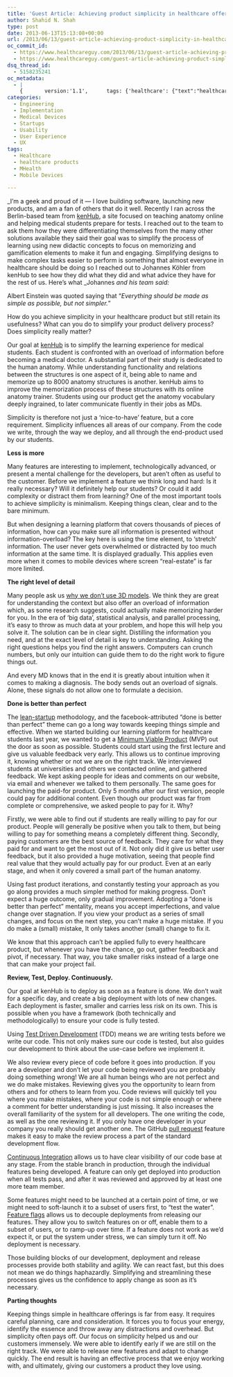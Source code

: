 ```yaml
---
title: 'Guest Article: Achieving product simplicity in healthcare offerings is hard but possible'
author: Shahid N. Shah
type: post
date: 2013-06-13T15:13:08+00:00
url: /2013/06/13/guest-article-achieving-product-simplicity-in-healthcare-offerings-is-hard-but-possible/
oc_commit_id:
  - https://www.healthcareguy.com/2013/06/13/guest-article-achieving-product-simplicity-in-healthcare-offerings-is-hard-but-possible/1478770833
  - https://www.healthcareguy.com/guest-article-achieving-product-simplicity-in-healthcare-offerings-is-hard-but-possible/1420435879
dsq_thread_id:
  - 5158235241
oc_metadata:
  - |
    {		version:'1.1',		tags: {'healthcare': {"text":"healthcare","slug":"healthcare","source":{"url":"http://d.opencalais.com/genericHasher-1/456f7843-b46a-3245-b537-49661db4c976","subjectURL":null,"type":{"url":"http://s.opencalais.com/1/type/em/e/IndustryTerm","name":"IndustryTerm","_className":"ArtifactType"},"name":"healthcare","_className":"Entity","rawRelevance":0.317,"normalizedRelevance":0.317},"bucketName":"current","bucketPlacement":"auto","_className":"Tag"}, 'mobile-devices': {"text":"mobile devices","slug":"mobile-devices","source":{"url":"http://d.opencalais.com/genericHasher-1/38c58bd0-2536-3f03-bfa0-be1867f6fce8","subjectURL":null,"type":{"url":"http://s.opencalais.com/1/type/em/e/Technology","name":"Technology","_className":"ArtifactType"},"name":"mobile devices","_className":"Entity","rawRelevance":0.262,"normalizedRelevance":0.262},"bucketName":"current","bucketPlacement":"auto","_className":"Tag"}, 'healthcare-products': {"text":"healthcare products","slug":"healthcare-products","source":null,"bucketName":"current","bucketPlacement":"auto","_className":"Tag"}, 'mhealth': {"text":"mhealth","slug":"mhealth","source":null,"bucketName":"current","bucketPlacement":"auto","_className":"Tag"}}	}
categories:
  - Engineering
  - Implementation
  - Medical Devices
  - Startups
  - Usability
  - User Experience
  - UX
tags:
  - Healthcare
  - healthcare products
  - MHealth
  - Mobile Devices

---
```

_I&#8217;m a geek and proud of it &#8212; I love building software, launching new products, and am a fan of others that do it well. Recently I ran across the Berlin-based team from [kenHub][1], a site focused on teaching anatomy online and helping medical students prepare for tests. I reached out to the team to ask them how they were differentiating themselves from the many other solutions available they said their goal was to simplify the process of learning using new didactic concepts to focus on memorizing and gamification elements to make it fun and engaging. Simplifying designs to make complex tasks easier to perform is something that almost everyone in healthcare should be doing so I reached out to Johannes Köhler from kenHub to see how they did what they did and what advice they have for the rest of us. Here&#8217;s what _Johannes _and his team said:_

Albert Einstein was quoted saying that “_Everything should be made as simple as possible, but not simpler._”

How do you achieve simplicity in your healthcare product but still retain its usefulness? What can you do to simplify your product delivery process? Does simplicity really matter?

Our goal at [kenHub][2] is to simplify the learning experience for medical students. Each student is confronted with an overload of information before becoming a medical doctor. A substantial part of their study is dedicated to the human anatomy. While understanding functionality and relations between the structures is one aspect of it, being able to name and memorize up to 8000 anatomy structures is another. kenHub aims to improve the memorization process of these structures with its online anatomy trainer. Students using our product get the anatomy vocabulary deeply ingrained, to later communicate fluently in their jobs as MDs.

Simplicity is therefore not just a ‘nice-to-have’ feature, but a core requirement. Simplicity influences all areas of our company. From the code we write, through the way we deploy, and all through the end-product used by our students.

**Less is more**

Many features are interesting to implement, technologically advanced, or present a mental challenge for the developers, but aren’t often as useful to the customer. Before we implement a feature we think long and hard: Is it really necessary? Will it definitely help our students? Or could it add complexity or distract them from learning? One of the most important tools to achieve simplicity is minimalism. Keeping things clean, clear and to the bare minimum.

But when designing a learning platform that covers thousands of pieces of information, how can you make sure all information is presented without information-overload? The key here is using the time element, to ‘stretch’ information. The user never gets overwhelmed or distracted by too much information at the same time. It is displayed gradually. This applies even more when it comes to mobile devices where screen “real-estate” is far more limited.

**The right level of detail**

Many people ask us [why we don’t use 3D models][3]. We think they are great for understanding the context but also offer an overload of information which, as some research suggests, could actually make memorizing harder for you. In the era of ‘big data’, statistical analysis, and parallel processing, it’s easy to throw as much data at your problem, and hope this will help you solve it. The solution can be in clear sight. Distilling the information you need, and at the exact level of detail is key to understanding. Asking the right questions helps you find the right answers. Computers can crunch numbers, but only our intuition can guide them to do the right work to figure things out.

And every MD knows that in the end it is greatly about intuition when it comes to making a diagnosis. The body sends out an overload of signals. Alone, these signals do not allow one to formulate a decision.

**Done is better than perfect**

The [lean-startup][4] methodology, and the facebook-attributed “done is better than perfect” theme can go a long way towards keeping things simple and effective. When we started building our learning platform for healthcare students last year, we wanted to get a [Minimum Viable Product][5] (MVP) out the door as soon as possible. Students could start using the first lecture and give us valuable feedback very early. This allows us to continue improving it, knowing whether or not we are on the right track. We interviewed students at universities and others we contacted online, and gathered feedback. We kept asking people for ideas and comments on our website, via email and whenever we talked to them personally. The same goes for launching the paid-for product. Only 5 months after our first version, people could pay for additional content. Even though our product was far from complete or comprehensive, we asked people to pay for it. Why?

Firstly, we were able to find out if students are really willing to pay for our product. People will generally be positive when you talk to them, but being willing to pay for something means a completely different thing. Secondly, paying customers are the best source of feedback. They care for what they paid for and want to get the most out of it. Not only did it give us better user feedback, but it also provided a huge motivation, seeing that people find real value that they would actually pay for our product. Even at an early stage, and when it only covered a small part of the human anatomy.

Using fast product iterations, and constantly testing your approach as you go along provides a much simpler method for making progress. Don’t expect a huge outcome, only gradual improvement. Adopting a “done is better than perfect” mentality, means you accept imperfections, and value change over stagnation. If you view your product as a series of small changes, and focus on the next step, you can’t make a huge mistake. If you do make a (small) mistake, It only takes another (small) change to fix it.

We know that this approach can’t be applied fully to every healthcare product, but whenever you have the chance, go out, gather feedback and pivot, if necessary. That way, you take smaller risks instead of a large one that can make your project fail.

**Review, Test, Deploy. Continuously.**

Our goal at kenHub is to deploy as soon as a feature is done. We don’t wait for a specific day, and create a big deployment with lots of new changes. Each deployment is faster, smaller and carries less risk on its own. This is possible when you have a framework (both technically and methodologically) to ensure your code is fully tested.

Using [Test Driven Development][6] (TDD) means we are writing tests before we write our code. This not only makes sure our code is tested, but also guides our development to think about the use-case before we implement it.

We also review every piece of code before it goes into production. If you are a developer and don’t let your code being reviewed you are probably doing something wrong! We are all human beings who are not perfect and we do make mistakes. Reviewing gives you the opportunity to learn from others and for others to learn from you. Code reviews will quickly tell you where you make mistakes, where your code is not simple enough or where a comment for better understanding is just missing. It also increases the overall familiarity of the system for all developers. The one writing the code, as well as the one reviewing it. If you only have one developer in your company you really should get another one. The GitHub [pull request][7] feature makes it easy to make the review process a part of the standard development flow.

[Continuous Integration][8] allows us to have clear visibility of our code base at any stage. From the stable branch in production, through the individual features being developed. A feature can only get deployed into production when all tests pass, and after it was reviewed and approved by at least one more team member.

Some features might need to be launched at a certain point of time, or we might need to soft-launch it to a subset of users first, to “test the water”. [Feature flags][9] allows us to decouple deployments from releasing our features. They allow you to switch features on or off, enable them to a subset of users, or to ramp-up over time. If a feature does not work as we’d expect it, or put the system under stress, we can simply turn it off. No deployment is necessary.

Those building blocks of our development, deployment and release processes provide both stability and agility. We can react fast, but this does not mean we do things haphazardly. Simplifying and streamlining these processes gives us the confidence to apply change as soon as it’s necessary.

**Parting thoughts**

Keeping things simple in healthcare offerings is far from easy. It requires careful planning, care and consideration. It forces you to focus your energy, identify the essence and throw away any distractions and overhead. But simplicity often pays off. Our focus on simplicity helped us and our customers immensely. We were able to identify early if we are still on the right track. We were able to release new features and adapt to change quickly. The end result is having an effective process that we enjoy working with, and ultimately, giving our customers a product they love using.

 [1]: https://www.kenhub.com/
 [2]: https://www.kenhub.com
 [3]: https://www.meducation.net/blog_posts/133-Thinking-of-learning-3d-anatomy-Think-again
 [4]: https://en.wikipedia.org/wiki/Lean_Startup
 [5]: https://en.wikipedia.org/wiki/Minimum_viable_product
 [6]: https://en.wikipedia.org/wiki/Test_driven_development
 [7]: https://help.github.com/articles/using-pull-requests
 [8]: https://en.wikipedia.org/wiki/Continuous_integration
 [9]: http://en.wikipedia.org/wiki/Feature_toggle